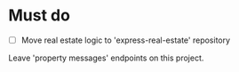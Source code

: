 # Must do

- [ ] Move real estate logic to 'express-real-estate' repository

Leave 'property messages' endpoints on this project.
